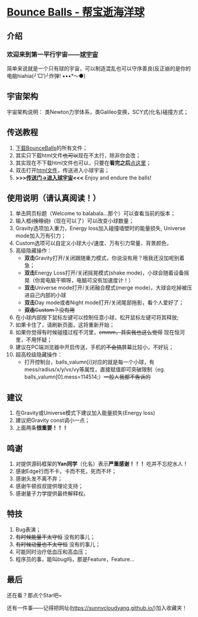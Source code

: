 # [Bounce Balls - 帮宝逝海洋球](./BounceBalls.html)

## 介绍

### 欢迎来到第一平行宇宙——[球宇宙](./BounceBalls.html)

简单来说就是一个只有球的宇宙，可以制造混乱也可以守序善良(反正崩的是你的电脑hiahia(╯‵□′)╯炸弹! •••*～●)

## 宇宙架构

宇宙架构说明： 类Newton力学体系，类Galileo变换，SCY式(化名)碰撞方式；

## 传送教程

1. [下载BounceBalls](https://github.com/SunnyCloudYang/BounceBalls)的所有文件；
2. 其实只下载html文件<del>也可以</del>现在不太行，除非你会改；
3. 其实现在不下载html文件也可以，只要在**看完之后**[点这里](./BounceBalls.html)；
4. 双击打开[html文件](./BounceBalls.html)，传送进入小球宇宙；
5. **\>\>\>[传送门->进入球宇宙](./BounceBalls.html)\<\<\<** Enjoy and endure the balls!

## 使用说明（请认真阅读！）

1. 单击网页标题（Welcome to balabala...那个）可以查看当前的版本；
2. 输入框<del>(按理说)</del>（现在可以了）可以改变小球数量；
3. Gravity选项加入重力，Energy loss加入碰撞墙壁时的能量损失, Universe mode加入万有引力；
4. Custom选项可以自定义小球大小/速度、万有引力常量、背景颜色，
5. 高级隐藏操作：
   * **双击**Gravity打开/关闭跟随重力模式，你说没有用？哦我还没加呢别着急；
   * **双击**Energy Loss打开/关闭摇晃模式(shake mode)，小球会随着设备摇晃（你晃电脑干嘛呀，电脑可没有加速度计！）
   * **双击**Universe mode打开/关闭融合模式(merge mode)，大球会吃掉被压进自己内部的小球
   * **双击**Day mode或者Night mode打开/关闭尾部拖影，看个人爱好了；
   * <del>**双击**Custom？没有用</del>
6. 在小球内部按下鼠标左键可以控制任意小球，松开鼠标左键可将其释放;
7. 如果卡住了，请刷新页面，这将重新开始；
8. 如果你觉得有时候碰撞过程不河里，<del>emmm，其实我也这么觉得</del> 现在恒河里，不用怀疑；
9. 建议在PC端浏览器中开启传送，手机的<del>不会搞</del>屏幕比较小，不好玩；
10. 超高校级隐藏操作：
    * 打开控制台，balls_valumn[i]对应的就是每一个小球，有mess/radius/x/y/vx/vy等属性，直接赋值即可突破限制（eg. balls_valumn[0].mess=114514;）<del>一般人我都不告诉的</del>

## 建议

1. 在Gravity或Universe模式下建议加入能量损失(Energy loss)
2. 建议把Gravity const调小一点；
3. 上面两条**很重要！！！**

## 鸣谢

1. 对提供源码框架的**Yan同学**（化名）表示**严重感谢！！！** 吃井不忘挖水人！
2. 感谢Edge行而不卡，卡而不死，死而不坏；
3. 感谢头发不离不弃；
4. 感谢牛顿叔叔提供理论支持；
5. 感谢量子力学提供最终解释权。

## 特技

1. Bug表演；
2. <del>有时候能量不太守恒</del> 没有的事儿；
3. <del>有时候动量也不太守恒</del> 没有的事儿；
4. 可能同时治疗低血压和高血压；
5. 程序员的事，能叫bug吗，那是Feature，Feature...

## 最后

还在看？那点个Star吧~

还有一件事——记得把网址(<https://sunnycloudyang.github.io/>)加入收藏夹！
